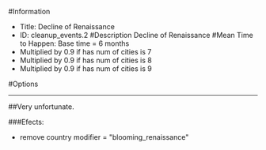 #Information
 - Title: Decline of Renaissance
 - ID: cleanup_events.2
#Description
Decline of Renaissance
#Mean Time to Happen:
Base time = 6 months
 - Multiplied by 0.9 if has num of cities is 7
 - Multiplied by 0.9 if has num of cities is 8
 - Multiplied by 0.9 if has num of cities is 9

#Options

___
##Very unfortunate.

###Efects:<ul><li>remove country modifier = "blooming_renaissance"</li></ul>
